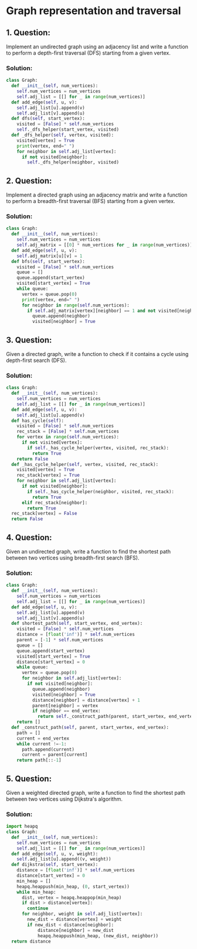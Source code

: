# Graph representation and traversal
## 1. **Question:**
Implement an undirected graph using an adjacency list and write a function to perform a depth-first traversal (DFS) starting from a given vertex.
### Solution:
 ```python
 class Graph:
   def __init__(self, num_vertices):
     self.num_vertices = num_vertices
     self.adj_list = [[] for _ in range(num_vertices)]
   def add_edge(self, u, v):
     self.adj_list[u].append(v)
     self.adj_list[v].append(u)
   def dfs(self, start_vertex):
     visited = [False] * self.num_vertices
     self._dfs_helper(start_vertex, visited)
   def _dfs_helper(self, vertex, visited):
     visited[vertex] = True
     print(vertex, end=" ")
     for neighbor in self.adj_list[vertex]:
       if not visited[neighbor]:
         self._dfs_helper(neighbor, visited)
 ```
## 2. **Question:**
Implement a directed graph using an adjacency matrix and write a function to perform a breadth-first traversal (BFS) starting from a given vertex.
### Solution:
 ```python
 class Graph:
   def __init__(self, num_vertices):
     self.num_vertices = num_vertices
     self.adj_matrix = [[0] * num_vertices for _ in range(num_vertices)]
   def add_edge(self, u, v):
     self.adj_matrix[u][v] = 1
   def bfs(self, start_vertex):
     visited = [False] * self.num_vertices
     queue = []
     queue.append(start_vertex)
     visited[start_vertex] = True
     while queue:
       vertex = queue.pop(0)
       print(vertex, end=" ")
       for neighbor in range(self.num_vertices):
         if self.adj_matrix[vertex][neighbor] == 1 and not visited[neighbor]:
           queue.append(neighbor)
           visited[neighbor] = True
 ```
## 3. **Question:**
Given a directed graph, write a function to check if it contains a cycle using depth-first search (DFS).
### Solution:
 ```python
 class Graph:
   def __init__(self, num_vertices):
     self.num_vertices = num_vertices
     self.adj_list = [[] for _ in range(num_vertices)]
   def add_edge(self, u, v):
     self.adj_list[u].append(v)
   def has_cycle(self):
     visited = [False] * self.num_vertices
     rec_stack = [False] * self.num_vertices
     for vertex in range(self.num_vertices):
       if not visited[vertex]:
         if self._has_cycle_helper(vertex, visited, rec_stack):
           return True
     return False
   def _has_cycle_helper(self, vertex, visited, rec_stack):
     visited[vertex] = True
     rec_stack[vertex] = True
     for neighbor in self.adj_list[vertex]:
       if not visited[neighbor]:
         if self._has_cycle_helper(neighbor, visited, rec_stack):
           return True
       elif rec_stack[neighbor]:
         return True
   rec_stack[vertex] = False
   return False
 ```
## 4. **Question:**
Given an undirected graph, write a function to find the shortest path between two vertices using breadth-first search (BFS).
### Solution:
 ```python
 class Graph:
   def __init__(self, num_vertices):
     self.num_vertices = num_vertices
     self.adj_list = [[] for _ in range(num_vertices)]
   def add_edge(self, u, v):
     self.adj_list[u].append(v)
     self.adj_list[v].append(u)
   def shortest_path(self, start_vertex, end_vertex):
     visited = [False] * self.num_vertices
     distance = [float('inf')] * self.num_vertices
     parent = [-1] * self.num_vertices
     queue = []
     queue.append(start_vertex)
     visited[start_vertex] = True
     distance[start_vertex] = 0
     while queue:
       vertex = queue.pop(0)
       for neighbor in self.adj_list[vertex]:
         if not visited[neighbor]:
           queue.append(neighbor)
           visited[neighbor] = True
           distance[neighbor] = distance[vertex] + 1
           parent[neighbor] = vertex
           if neighbor == end_vertex:
             return self._construct_path(parent, start_vertex, end_vertex)
     return []
   def _construct_path(self, parent, start_vertex, end_vertex):
     path = []
     current = end_vertex
     while current !=-1:
       path.append(current)
       current = parent[current]
     return path[::-1]
```
## 5. **Question:**
Given a weighted directed graph, write a function to find the shortest path between two vertices using Dijkstra's algorithm.
### Solution:
 ```python
 import heapq
 class Graph:
   def __init__(self, num_vertices):
     self.num_vertices = num_vertices
     self.adj_list = [[] for _ in range(num_vertices)]
   def add_edge(self, u, v, weight):
     self.adj_list[u].append((v, weight))
   def dijkstra(self, start_vertex):
     distance = [float('inf')] * self.num_vertices
     distance[start_vertex] = 0
     min_heap = []
     heapq.heappush(min_heap, (0, start_vertex))
     while min_heap:
       dist, vertex = heapq.heappop(min_heap)
       if dist > distance[vertex]:
         continue
       for neighbor, weight in self.adj_list[vertex]:
         new_dist = distance[vertex] + weight
         if new_dist < distance[neighbor]:
             distance[neighbor] = new_dist
             heapq.heappush(min_heap, (new_dist, neighbor))
   return distance
```
